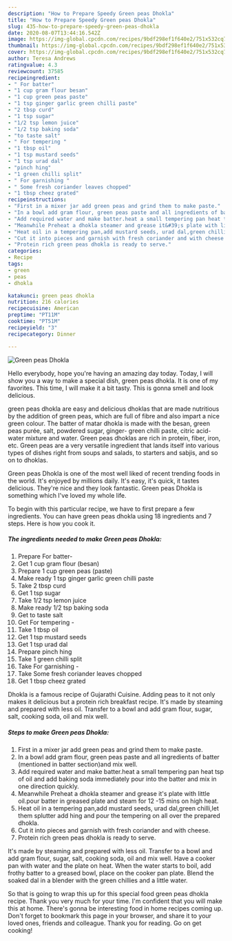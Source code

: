 ```yaml
---
description: "How to Prepare Speedy Green peas Dhokla"
title: "How to Prepare Speedy Green peas Dhokla"
slug: 435-how-to-prepare-speedy-green-peas-dhokla
date: 2020-08-07T13:44:16.542Z
image: https://img-global.cpcdn.com/recipes/9bdf298ef1f640e2/751x532cq70/green-peas-dhokla-recipe-main-photo.jpg
thumbnail: https://img-global.cpcdn.com/recipes/9bdf298ef1f640e2/751x532cq70/green-peas-dhokla-recipe-main-photo.jpg
cover: https://img-global.cpcdn.com/recipes/9bdf298ef1f640e2/751x532cq70/green-peas-dhokla-recipe-main-photo.jpg
author: Teresa Andrews
ratingvalue: 4.3
reviewcount: 37585
recipeingredient:
- " For batter"
- "1 cup gram flour besan"
- "1 cup green peas paste"
- "1 tsp ginger garlic green chilli paste"
- "2 tbsp curd"
- "1 tsp sugar"
- "1/2 tsp lemon juice"
- "1/2 tsp baking soda"
- "to taste salt"
- " For tempering "
- "1 tbsp oil"
- "1 tsp mustard seeds"
- "1 tsp urad dal"
- "pinch hing"
- "1 green chilli split"
- " For garnishing "
- " Some fresh coriander leaves chopped"
- "1 tbsp cheez grated"
recipeinstructions:
- "First in a mixer jar add green peas and grind them to make paste."
- "In a bowl add gram flour, green peas paste and all ingredients of batter (mentioned in batter section)and mix well."
- "Add required water and make batter.heat a small tempering pan heat tsp of oil and add baking soda immediately pour into the batter and mix in one direction quickly."
- "Meanwhile Preheat a dhokla steamer and grease it&#39;s plate with little oil.pour batter in greased plate and steam for 12 -15 mins on high heat."
- "Heat oil in a tempering pan,add mustard seeds, urad dal,green chilli,let them splutter add hing and pour the tempering on all over the prepared dhokla."
- "Cut it into pieces and garnish with fresh coriander and with cheese."
- "Protein rich green peas dhokla is ready to serve."
categories:
- Recipe
tags:
- green
- peas
- dhokla

katakunci: green peas dhokla 
nutrition: 216 calories
recipecuisine: American
preptime: "PT11M"
cooktime: "PT51M"
recipeyield: "3"
recipecategory: Dinner

---
```



![Green peas Dhokla](https://img-global.cpcdn.com/recipes/9bdf298ef1f640e2/751x532cq70/green-peas-dhokla-recipe-main-photo.jpg)

Hello everybody, hope you're having an amazing day today. Today, I will show you a way to make a special dish, green peas dhokla. It is one of my favorites. This time, I will make it a bit tasty. This is gonna smell and look delicious.

green peas dhokla are easy and delicious dhoklas that are made nutritious by the addition of green peas, which are full of fibre and also impart a nice green colour. The batter of matar dhokla is made with the besan, green peas purée, salt, powdered sugar, ginger- green chilli paste, citric acid-water mixture and water. Green peas dhoklas are rich in protein, fiber, iron, etc. Green peas are a very versatile ingredient that lands itself into various types of dishes right from soups and salads, to starters and sabjis, and so on to dhoklas.

Green peas Dhokla is one of the most well liked of recent trending foods in the world. It's enjoyed by millions daily. It's easy, it's quick, it tastes delicious. They're nice and they look fantastic. Green peas Dhokla is something which I've loved my whole life.


To begin with this particular recipe, we have to first prepare a few ingredients. You can have green peas dhokla using 18 ingredients and 7 steps. Here is how you cook it.

<!--inarticleads1-->

##### The ingredients needed to make Green peas Dhokla:

1. Prepare  For batter-
1. Get 1 cup gram flour (besan)
1. Prepare 1 cup green peas (paste)
1. Make ready 1 tsp ginger garlic green chilli paste
1. Take 2 tbsp curd
1. Get 1 tsp sugar
1. Take 1/2 tsp lemon juice
1. Make ready 1/2 tsp baking soda
1. Get to taste salt
1. Get  For tempering -
1. Take 1 tbsp oil
1. Get 1 tsp mustard seeds
1. Get 1 tsp urad dal
1. Prepare pinch hing
1. Take 1 green chilli split
1. Take  For garnishing -
1. Take  Some fresh coriander leaves chopped
1. Get 1 tbsp cheez grated


Dhokla is a famous recipe of Gujarathi Cuisine. Adding peas to it not only makes it delicious but a protein rich breakfast recipe. It&#39;s made by steaming and prepared with less oil. Transfer to a bowl and add gram flour, sugar, salt, cooking soda, oil and mix well. 

<!--inarticleads2-->

##### Steps to make Green peas Dhokla:

1. First in a mixer jar add green peas and grind them to make paste.
1. In a bowl add gram flour, green peas paste and all ingredients of batter (mentioned in batter section)and mix well.
1. Add required water and make batter.heat a small tempering pan heat tsp of oil and add baking soda immediately pour into the batter and mix in one direction quickly.
1. Meanwhile Preheat a dhokla steamer and grease it&#39;s plate with little oil.pour batter in greased plate and steam for 12 -15 mins on high heat.
1. Heat oil in a tempering pan,add mustard seeds, urad dal,green chilli,let them splutter add hing and pour the tempering on all over the prepared dhokla.
1. Cut it into pieces and garnish with fresh coriander and with cheese.
1. Protein rich green peas dhokla is ready to serve.


It&#39;s made by steaming and prepared with less oil. Transfer to a bowl and add gram flour, sugar, salt, cooking soda, oil and mix well. Have a cooker pan with water and the plate on heat. When the water starts to boil, add frothy batter to a greased bowl, place on the cooker pan plate. Blend the soaked dal in a blender with the green chillies and a little water. 

So that is going to wrap this up for this special food green peas dhokla recipe. Thank you very much for your time. I'm confident that you will make this at home. There's gonna be interesting food in home recipes coming up. Don't forget to bookmark this page in your browser, and share it to your loved ones, friends and colleague. Thank you for reading. Go on get cooking!
